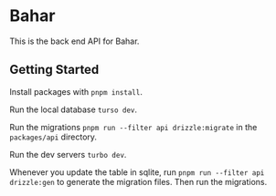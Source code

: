 # Bahar

This is the back end API for Bahar.

## Getting Started

Install packages with `pnpm install`.

Run the local database `turso dev`.

Run the migrations `pnpm run --filter api drizzle:migrate` in the `packages/api` directory.

Run the dev servers `turbo dev`.

Whenever you update the table in sqlite, run `pnpm run --filter api drizzle:gen` to generate the migration files. Then run the migrations.
